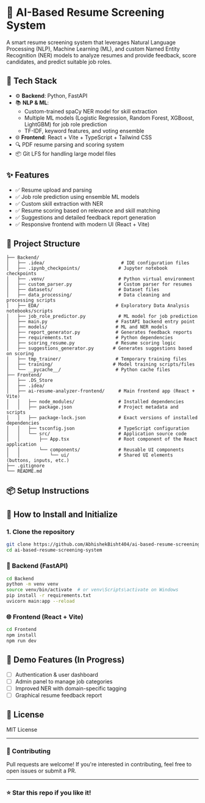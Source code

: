 ﻿# 🧠 AI-Based Resume Screening System

A smart resume screening system that leverages Natural Language Processing (NLP), Machine Learning (ML), and custom Named Entity Recognition (NER) models to analyze resumes and provide feedback, score candidates, and predict suitable job roles.

## 🚀 Tech Stack

- ⚙️ **Backend**: Python, FastAPI  
- 📚 **NLP & ML**:
  - Custom-trained spaCy NER model for skill extraction  
  - Multiple ML models (Logistic Regression, Random Forest, XGBoost, LightGBM) for job role prediction  
  - TF-IDF, keyword features, and voting ensemble   
- 🌐 **Frontend**: React + Vite + TypeScript + Tailwind CSS  
- 🔍 PDF resume parsing and scoring system  
- 📦 Git LFS for handling large model files  

## ✨ Features

- ✅ Resume upload and parsing  
- ✅ Job role prediction using ensemble ML models  
- ✅ Custom skill extraction with NER  
- ✅ Resume scoring based on relevance and skill matching  
- ✅ Suggestions and detailed feedback report generation  
- ✅ Responsive frontend with modern UI (React + Vite)  

## 📁 Project Structure

```
├── Backend/
│   ├── .idea/                            # IDE configuration files
│   ├── .ipynb_checkpoints/              # Jupyter notebook checkpoints
│   ├── .venv/                           # Python virtual environment
│   ├── custom_parser.py                 # Custom parser for resumes
│   ├── datasets/                        # Dataset files
│   ├── data_processing/                 # Data cleaning and processing scripts
│   ├── EDA/                            # Exploratory Data Analysis notebooks/scripts
│   ├── job_role_predictor.py            # ML model for job prediction
│   ├── main.py                         # FastAPI backend entry point
│   ├── models/                         # ML and NER models
│   ├── report_generator.py             # Generates feedback reports
│   ├── requirements.txt                # Python dependencies
│   ├── scoring_resume.py               # Resume scoring logic
│   ├── suggestions_generator.py       # Generates suggestions based on scoring
│   ├── tmp_trainer/                    # Temporary training files
│   ├── training/                      # Model training scripts/files
│   └── __pycache__/                    # Python cache files
├── Frontend/
│   ├── .DS_Store                         
│   ├── .idea/                           
│   ├── ai-resume-analyzer-frontend/     # Main frontend app (React + Vite)
│   │   ├── node_modules/                # Installed dependencies
│   │   ├── package.json                 # Project metadata and scripts
│   │   ├── package-lock.json            # Exact versions of installed dependencies
│   │   ├── tsconfig.json                # TypeScript configuration
│   │   └── src/                         # Application source code
│   │       ├── App.tsx                  # Root component of the React application
│   │       └── components/              # Reusable UI components
│   │           └── ui/                  # Shared UI elements (buttons, inputs, etc.)
├── .gitignore  
└── README.md  
```

## 📦 Setup Instructions
## 🚀 How to Install and Initialize

### 1. Clone the repository

```bash
git clone https://github.com/AbhishekBisht404/ai-based-resume-screening-system.git
cd ai-based-resume-screening-system
```

### 🔧 Backend (FastAPI)
```bash
cd Backend
python -m venv venv
source venv/bin/activate  # or venv\Scripts\activate on Windows
pip install -r requirements.txt
uvicorn main:app --reload
```

### 🌐 Frontend (React + Vite)

```bash
cd Frontend
npm install
npm run dev
```

## 🧪 Demo Features (In Progress)

- [ ] Authentication & user dashboard  
- [ ] Admin panel to manage job categories  
- [ ] Improved NER with domain-specific tagging  
- [ ] Graphical resume feedback report  

## 📜 License

MIT License  

---

### 🙌 Contributing

Pull requests are welcome! If you're interested in contributing, feel free to open issues or submit a PR.

---

### ⭐ Star this repo if you like it!
